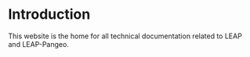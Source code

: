 # Introduction

This website is the home for all technical documentation related to LEAP and LEAP-Pangeo.

```{tableofcontents}
```
